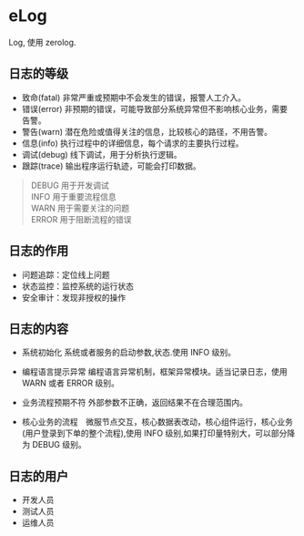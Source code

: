 
# eLog

Log, 使用 zerolog.



## 日志的等级

- 致命(fatal) 非常严重或预期中不会发生的错误，报警人工介入。
- 错误(error) 非预期的错误，可能导致部分系统异常但不影响核心业务，需要告警。
- 警告(warn) 潜在危险或值得关注的信息，比较核心的路径，不用告警。
- 信息(info) 执行过程中的详细信息，每个请求的主要执行过程。
- 调试(debug) 线下调试，用于分析执行逻辑。
- 跟踪(trace) 输出程序运行轨迹，可能会打印数据。


>DEBUG 用于开发调试   
INFO 用于重要流程信息  
WARN 用于需要关注的问题  
ERROR 用于阻断流程的错误  

## 日志的作用

- 问题追踪：定位线上问题
- 状态监控：监控系统的运行状态
- 安全审计：发现非授权的操作


## 日志的内容

- 系统初始化 系统或者服务的启动参数,状态.使用 INFO 级别。

- 编程语言提示异常  编程语言异常机制，框架异常模块。适当记录日志，使用 WARN 或者 ERROR 级别。

- 业务流程预期不符  外部参数不正确，返回结果不在合理范围内。

- 核心业务的流程　微服节点交互，核心数据表改动，核心组件运行，核心业务(用户登录到下单的整个流程),使用 INFO 级别,如果打印量特别大，可以部分降为 DEBUG 级别。

## 日志的用户

- 开发人员
- 测试人员
- 运维人员
